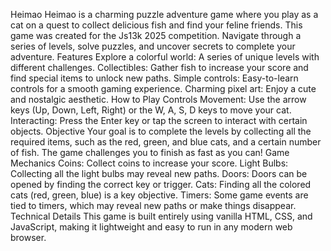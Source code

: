 Heimao
Heimao is a charming puzzle adventure game where you play as a cat on a quest to collect delicious fish and find your feline friends. This game was created for the Js13k 2025 competition. Navigate through a series of levels, solve puzzles, and uncover secrets to complete your adventure.
Features
Explore a colorful world: A series of unique levels with different challenges.
Collectibles: Gather fish to increase your score and find special items to unlock new paths.
Simple controls: Easy-to-learn controls for a smooth gaming experience.
Charming pixel art: Enjoy a cute and nostalgic aesthetic.
How to Play
Controls
Movement: Use the arrow keys (Up, Down, Left, Right) or the W, A, S, D keys to move your cat.
Interacting: Press the Enter key or tap the screen to interact with certain objects.
Objective
Your goal is to complete the levels by collecting all the required items, such as the red, green, and blue cats, and a certain number of fish. The game challenges you to finish as fast as you can!
Game Mechanics
Coins: Collect coins to increase your score.
Light Bulbs: Collecting all the light bulbs may reveal new paths.
Doors: Doors can be opened by finding the correct key or trigger.
Cats: Finding all the colored cats (red, green, blue) is a key objective.
Timers: Some game events are tied to timers, which may reveal new paths or make things disappear.
Technical Details
This game is built entirely using vanilla HTML, CSS, and JavaScript, making it lightweight and easy to run in any modern web browser.
